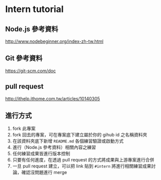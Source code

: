 # Intern tutorial


## Node.js 參考資料

<http://www.nodebeginner.org/index-zh-tw.html>

## Git 參考資料

<https://git-scm.com/doc>

## pull request

<http://ithelp.ithome.com.tw/articles/10140305>

## 進行方式

1. fork 此專案
2. fork 回去的專案，可在專案底下建立屬於你的 gihub id 之名稱資料夾
3. 在該資料夾底下新增 `README.md` 各個練習驗證或啟動方式
3. 進行（Node.js 參考資料）相關內容之練習
4. 任何練習成果皆進行版本控制
5. 只要有任何進度，在透過 pull request 的方式將成果與上游專案進行合併
6. 一旦 pull request 建立，可以把 link 貼到 `#intern` 將進行相關練習成果討論，確認沒問題進行 merge
